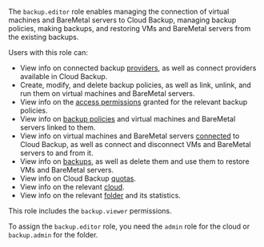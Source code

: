 The `backup.editor` role enables managing the connection of virtual machines and BareMetal servers to Cloud Backup, managing backup policies, making backups, and restoring VMs and BareMetal servers from the existing backups.

Users with this role can:
* View info on connected backup [providers](../../backup/concepts/index.md#providers), as well as connect providers available in Cloud Backup.
* Create, modify, and delete backup policies, as well as link, unlink, and run them on virtual machines and BareMetal servers.
* View info on the [access permissions](../../iam/concepts/access-control/index.md) granted for the relevant backup policies.
* View info on [backup policies](../../backup/concepts/policy.md) and virtual machines and BareMetal servers linked to them.
* View info on virtual machines and BareMetal servers [connected](../../backup/concepts/vm-connection.md) to Cloud Backup, as well as connect and disconnect VMs and BareMetal servers to and from it.
* View info on [backups](../../backup/concepts/backup.md), as well as delete them and use them to restore VMs and BareMetal servers.
* View info on Cloud Backup [quotas](../../backup/concepts/limits.md#backup-quotas).
* View info on the relevant [cloud](../../resource-manager/concepts/resources-hierarchy.md#cloud).
* View info on the relevant [folder](../../resource-manager/concepts/resources-hierarchy.md#folder) and its statistics.

This role includes the `backup.viewer` permissions.

To assign the `backup.editor` role, you need the `admin` role for the cloud or `backup.admin` for the folder.